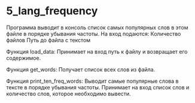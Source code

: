 # 5_lang_frequency

Программа выводит в консоль список самых популярных слов в этом файле в порядке убывания частоты. 
На вход подаются:
Количество файлов
Путь до файла с текстом

Функция load_data:
Принимает на вход путь к файлу и возвращает его содержимое.

Функция get_words:
Получает список всех слов из файла.

Функция print_ten_freq_words:
Выводит самые популярные слова в тексте в порядке убывания частоты.
Принимает на вход список слов и количество слов, которое необходимо вывести.
